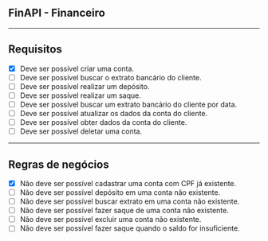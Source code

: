## FinAPI - Financeiro

---

## Requisitos

- [x] Deve ser possível criar uma conta.
- [ ] Deve ser possível buscar o extrato bancário do cliente.
- [ ] Deve ser possível realizar um depósito.
- [ ] Deve ser possível realizar um saque.
- [ ] Deve ser possível buscar um extrato bancário do cliente por data.
- [ ] Deve ser possível atualizar os dados da conta do cliente.
- [ ] Deve ser possível obter dados da conta do cliente.
- [ ] Deve ser possível deletar uma conta.

---

## Regras de negócios

- [x] Não deve ser possível cadastrar uma conta com CPF já existente.
- [ ] Não deve ser possível depósito em uma conta não existente.
- [ ] Não deve ser possível buscar extrato em uma conta não existente.
- [ ] Não deve ser possível fazer saque de uma conta não existente.
- [ ] Não deve ser possível excluir uma conta não existente.
- [ ] Não deve ser possível fazer saque quando o saldo for insuficiente.